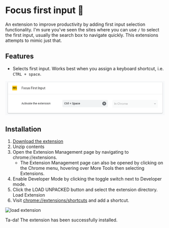 # Focus first input 🐝

An extension to improve productivity by adding first input selection functionality. 
I'm sure you've seen the sites where you can use `/` to select the first input, usually the search box to navigate quickly.
This extensions attempts to mimic just that.

## Features
- Selects first input. Works best when you assign a keyboard shortcut, i.e. `CTRL + space`. 
    
![Example SERP](https://github.com/securibee/focus-first-input/raw/master/images/focus-first-input-example.png)

## Installation
1. [Download the extension](https://github.com/securibee/google-serp-plus/archive/master.zip)
1. Unzip contents
1. Open the Extension Management page by navigating to chrome://extensions.
    - The Extension Management page can also be opened by clicking on the Chrome menu, hovering over More Tools then selecting Extensions.
1. Enable Developer Mode by clicking the toggle switch next to Developer mode.
1. Click the LOAD UNPACKED button and select the extension directory.
Load Extension
1. Visit [chrome://extensions/shortcuts](chrome://extensions/shortcuts) and add a shortcut.

![load extension](https://developer.chrome.com/static/images/get_started/load_extension.png)

Ta-da! The extension has been successfully installed.

